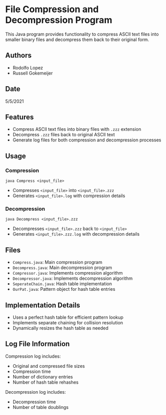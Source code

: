 # File Compression and Decompression Program

This Java program provides functionality to compress ASCII text files into smaller binary files and decompress them back to their original form.

## Authors

- Rodolfo Lopez
- Russell Gokemeijer

## Date

5/5/2021

## Features

- Compress ASCII text files into binary files with `.zzz` extension
- Decompress `.zzz` files back to original ASCII text
- Generate log files for both compression and decompression processes

## Usage

### Compression

```
java Compress <input_file>
```

- Compresses `<input_file>` into `<input_file>.zzz`
- Generates `<input_file>.log` with compression details

### Decompression

```
java Decompress <input_file>.zzz
```

- Decompresses `<input_file>.zzz` back to `<input_file>`
- Generates `<input_file>.zzz.log` with decompression details

## Files

- `Compress.java`: Main compression program
- `Decompress.java`: Main decompression program
- `Compressor.java`: Implements compression algorithm
- `Decompressor.java`: Implements decompression algorithm
- `SeperateChain.java`: Hash table implementation
- `OurPat.java`: Pattern object for hash table entries

## Implementation Details

- Uses a perfect hash table for efficient pattern lookup
- Implements separate chaining for collision resolution
- Dynamically resizes the hash table as needed

## Log File Information

Compression log includes:

- Original and compressed file sizes
- Compression time
- Number of dictionary entries
- Number of hash table rehashes

Decompression log includes:

- Decompression time
- Number of table doublings
